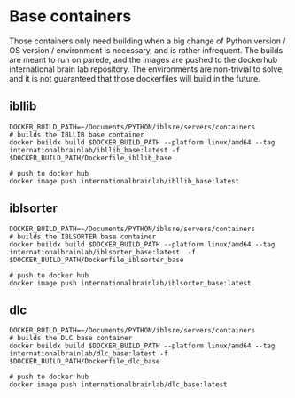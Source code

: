 # Base containers

Those containers only need building when a big change of Python version / OS version / environment is necessary, and is rather infrequent.
The builds are meant to run on parede, and the images are pushed to the dockerhub international brain lab repository. 
The environments are non-trivial to solve, and it is not guaranteed that those dockerfiles will build in the future.


## ibllib

```shell
DOCKER_BUILD_PATH=~/Documents/PYTHON/iblsre/servers/containers
# builds the IBLLIB base container
docker buildx build $DOCKER_BUILD_PATH --platform linux/amd64 --tag internationalbrainlab/ibllib_base:latest -f $DOCKER_BUILD_PATH/Dockerfile_ibllib_base
```

```shell
# push to docker hub
docker image push internationalbrainlab/ibllib_base:latest
```



## iblsorter
```shell
DOCKER_BUILD_PATH=~/Documents/PYTHON/iblsre/servers/containers
# builds the IBLSORTER base container
docker buildx build $DOCKER_BUILD_PATH --platform linux/amd64 --tag internationalbrainlab/iblsorter_base:latest  -f $DOCKER_BUILD_PATH/Dockerfile_iblsorter_base
```

```shell
# push to docker hub
docker image push internationalbrainlab/iblsorter_base:latest
```


## dlc
```shell
DOCKER_BUILD_PATH=~/Documents/PYTHON/iblsre/servers/containers
# builds the DLC base container
docker buildx build $DOCKER_BUILD_PATH --platform linux/amd64 --tag internationalbrainlab/dlc_base:latest -f $DOCKER_BUILD_PATH/Dockerfile_dlc_base
```

```shell
# push to docker hub
docker image push internationalbrainlab/dlc_base:latest
```